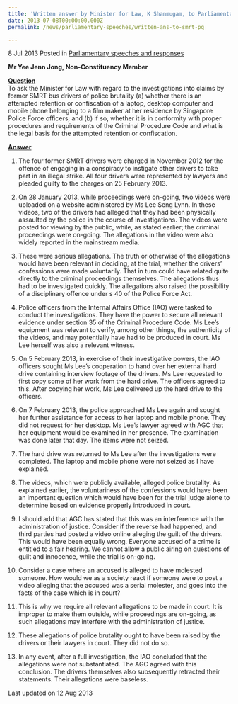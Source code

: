 ```yaml
---
title: 'Written answer by Minister for Law, K Shanmugam, to Parliamentary Question on SMRT Bus Drivers'
date: 2013-07-08T00:00:00.000Z
permalink: /news/parliamentary-speeches/written-ans-to-smrt-pq

---
```



8 Jul 2013 Posted in [Parliamentary speeches and responses](/news/parliamentary-speeches)

**Mr Yee Jenn Jong, Non-Constituency Member**

**<u>Question</u>**    
To ask the Minister for Law with regard to the investigations into claims by former SMRT bus drivers of police brutality (a) whether there is an attempted retention or confiscation of a laptop, desktop computer and mobile phone belonging to a film maker at her residence by Singapore Police Force officers; and (b) if so, whether it is in conformity with proper procedures and requirements of the Criminal Procedure Code and what is the legal basis for the attempted retention or confiscation.


**<u>Answer</u>**  
1. The four former SMRT drivers were charged in November 2012 for the offence of engaging in a conspiracy to instigate other drivers to take part in an illegal strike. All four drivers were represented by lawyers and pleaded guilty to the charges on 25 February 2013.


2. On 28 January 2013, while proceedings were on-going, two videos were uploaded on a website administered by Ms Lee Seng Lynn. In these videos, two of the drivers had alleged that they had been physically assaulted by the police in the course of investigations. The videos were posted for viewing by the public, while, as stated earlier; the criminal proceedings were on-going. The allegations in the video were also widely reported in the mainstream media.

3. These were serious allegations. The truth or otherwise of the allegations would have been relevant in deciding, at the trial, whether the drivers’ confessions were made voluntarily. That in turn could have related quite directly to the criminal proceedings themselves. The allegations thus had to be investigated quickly. The allegations also raised the possibility of a disciplinary offence under s 40 of the Police Force Act.

4. Police officers from the Internal Affairs Office (IAO) were tasked to conduct the investigations. They have the power to secure all relevant evidence under section 35 of the Criminal Procedure Code. Ms Lee’s equipment was relevant to verify, among other things, the authenticity of the videos, and may potentially have had to be produced in court. Ms Lee herself was also a relevant witness.

5. On 5 February 2013, in exercise of their investigative powers, the IAO officers sought Ms Lee’s cooperation to hand over her external hard drive containing interview footage of the drivers. Ms Lee requested to first copy some of her work from the hard drive. The officers agreed to this. After copying her work, Ms Lee delivered up the hard drive to the officers.

6. On 7 February 2013, the police approached Ms Lee again and sought her further assistance for access to her laptop and mobile phone. They did not request for her desktop. Ms Lee’s lawyer agreed with AGC that her equipment would be examined in her presence. The examination was done later that day. The items were not seized.

7. The hard drive was returned to Ms Lee after the investigations were completed. The laptop and mobile phone were not seized as I have explained.

8. The videos, which were publicly available, alleged police brutality. As explained earlier, the voluntariness of the confessions would have been an important question which would have been for the trial judge alone to determine based on evidence properly introduced in court.

9. I should add that AGC has stated that this was an interference with the administration of justice. Consider if the reverse had happened, and third parties had posted a video online alleging the guilt of the drivers. This would have been equally wrong. Everyone accused of a crime is entitled to a fair hearing. We cannot allow a public airing on questions of guilt and innocence, while the trial is on-going.

10. Consider a case where an accused is alleged to have molested someone. How would we as a society react if someone were to post a video alleging that the accused was a serial molester, and goes into the facts of the case which is in court?

11. This is why we require all relevant allegations to be made in court. It is improper to make them outside, while proceedings are on-going, as such allegations may interfere with the administration of justice.

12. These allegations of police brutality ought to have been raised by the drivers or their lawyers in court. They did not do so.

13. In any event, after a full investigation, the IAO concluded that the allegations were not substantiated. The AGC agreed with this conclusion. The drivers themselves also subsequently retracted their statements. Their allegations were baseless.


<p class="right-side-updated">Last updated on 12 Aug 2013</p> 
